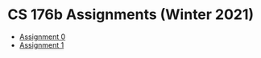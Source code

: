 # CS 176b Assignments (Winter 2021)

* [Assignment 0](https://github.com/SNL-UCSB/cs176b-assignments/tree/master/assignment0)
* [Assignment 1](https://github.com/SNL-UCSB/cs176b-assignments/tree/master/assignment1)
